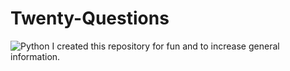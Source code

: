 # Twenty-Questions
![Python](https://img.shields.io/badge/python-3670A0?logo=python&logoColor=ffdd54&style=for-the-badge)
I created this repository for fun and to increase general information.
